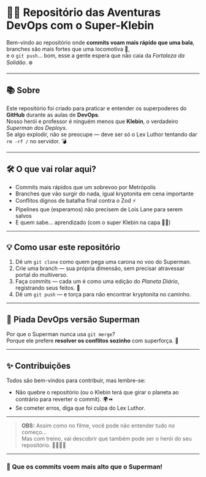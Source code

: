 # 🦸‍♂️ Repositório das Aventuras DevOps com o Super-Klebin  

Bem-vindo ao repositório onde **commits voam mais rápido que uma bala**,  
branches são mais fortes que uma locomotiva 🚂,  
e o `git push`... bom, esse a gente espera que não caia da *Fortaleza da Solidão*. ❄️  

---

## 📚 Sobre
Este repositório foi criado para praticar e entender os superpoderes do **GitHub** durante as aulas de **DevOps**.  
Nosso herói e professor é ninguém menos que **Klebin**, o verdadeiro *Superman dos Deploys*.  
Se algo explodir, não se preocupe — deve ser só o Lex Luthor tentando dar `rm -rf /` no servidor. 💣  

---

## 🛠 O que vai rolar aqui?
- Commits mais rápidos que um sobrevoo por Metrópolis  
- Branches que vão surgir do nada, igual kryptonita em cena importante  
- Conflitos dignos de batalha final contra o Zod ⚡  
- Pipelines que (esperamos) não precisem de Lois Lane para serem salvos  
- E quem sabe… aprendizado (com o super Klebin na capa 🦸‍♂️)  

---

## 💡 Como usar este repositório
1. Dê um `git clone` como quem pega uma carona no voo do Superman.  
2. Crie uma branch — sua própria dimensão, sem precisar atravessar portal do multiverso.  
3. Faça commits — cada um é como uma edição do *Planeta Diário*, registrando seus feitos. 📰  
4. Dê um `git push` — e torça para não encontrar kryptonita no caminho.  

---

## 🤡 Piada DevOps versão Superman
Por que o Superman nunca usa `git merge`?  
Porque ele prefere **resolver os conflitos sozinho** com superforça. 💪  

---

## ✨ Contribuições
Todos são bem-vindos para contribuir, mas lembre-se:  
- Não quebre o repositório (ou o Klebin terá que girar o planeta ao contrário para reverter o commit). 🌍⏪  
- Se cometer erros, diga que foi culpa do Lex Luthor.  

---

> **OBS:** Assim como no filme, você pode não entender tudo no começo…  
> Mas com treino, vai descobrir que também pode ser o herói do seu repositório. 🦸‍♀️🦸‍♂️  

---

### 🖖 Que os commits voem mais alto que o Superman!
